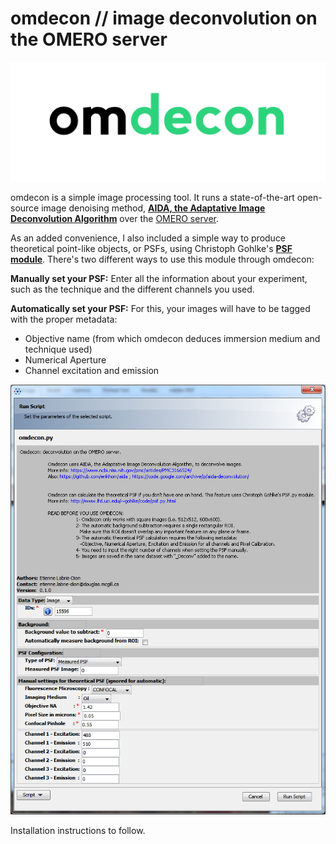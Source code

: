 # omdecon // image deconvolution on the OMERO server
![img](omdecon.png)

omdecon is a simple image processing tool. It runs a state-of-the-art open-source image denoising method, **[AIDA, the Adaptative Image Deconvolution Algorithm](https://www.ncbi.nlm.nih.gov/pmc/articles/PMC3166524/)** over the [OMERO server](http://www.openmicroscopy.org/site/products/omero).

As an added convenience, I also included a simple way to produce theoretical point-like objects, or PSFs, using Christoph Gohlke's **[PSF module](http://www.lfd.uci.edu/~gohlke/code/psf.py.html)**. There's two different ways to use this module through omdecon:
 
**Manually set your PSF:** Enter all the information about your experiment, such as the technique and the different channels you used.
  
**Automatically set your PSF:** For this, your images will have to be tagged with the proper metadata:
  - Objective name (from which omdecon deduces immersion medium and technique used)
  - Numerical Aperture
  - Channel excitation and emission

![omdecon interface](omdecon_interface.png)

Installation instructions to follow.
